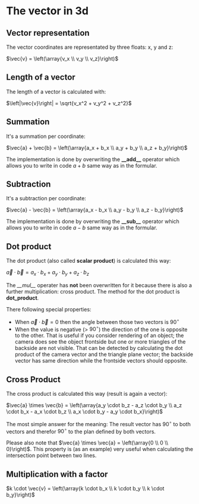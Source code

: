 # The vector in 3d

## Vector representation

The vector coordinates are representated by three
floats: x, y and z:

$\vec{v} = \left(\array{v_x \\ v_y \\ v_z}\right)$

## Length of a vector

The length of a vector is calculated with:

$\left|\vec{v}\right| = \sqrt{v_x^2 + v_y^2 + v_z^2}$


## Summation

It's a summation per coordinate:<br/>

$\vec{a} + \vec{b} = \left(\array{a_x + b_x \\ a_y + b_y \\ a_z + b_y}\right)$

The implementation is done by overwriting the **\_\_add\_\_** operator which
allows you to write in code $a + b$ same way as in the formular.

## Subtraction

It's a subtraction per coordinate:<br/>

$\vec{a} - \vec{b} = \left(\array{a_x - b_x \\ a_y - b_y \\ a_z - b_y}\right)$

The implementation is done by overwriting the **\_\_sub\_\_** operator which
allows you to write in code $a - b$ same way as in the formular.

## Dot product

The dot product (also called **scalar product**) is calculated this way:

 $\vec{a} \cdot \vec{b} = a_x \cdot b_x + a_y \cdot b_y + a_z \cdot b_z$

The *\_\_mul\_\_* operater has **not** been overwritten for it because there
is also a further multiplication: cross product. The method for the dot product
is **dot_product**.

There following special properties:

 - When $\vec{a} \cdot \vec{b} = 0$ then the angle between those two vectors is $90^\circ$
 - When the value is negative (> $90^\circ$) the direction of the one is opposite to the other.
   That is useful if you consider rendering of an object; the camera does see the object frontside
   but one or more triangles of the backside are not visible. That can be detected by calculating
   the dot product of the camera vector and the triangle plane vector; the backside vector has same
   direction while the frontside vectors should opposite.

## Cross Product

The cross product is calculated this way (result is again a vector):

 $\vec{a} \times \vec{b} = \left(\array{a_y \cdot b_z - a_z \cdot b_y \\ a_z \cdot b_x - a_x \cdot b_z \\ a_x \cdot b_y - a_y \cdot b_x}\right)$

The most simple answer for the meaning: The result vector has $90^\circ$ to both vectors and therefor 
$90^\circ$ to the plan defined by both vectors.

Please also note that $\vec{a} \times \vec{a} = \left(\array{0 \\ 0 \\ 0}\right)$. This property
is (as an example) very useful when calculating the intersection point between two lines.

## Multiplication with a factor

$k \cdot \vec{v} = \left(\array{k \cdot b_x \\ k \cdot b_y \\ k \cdot b_y}\right)$

